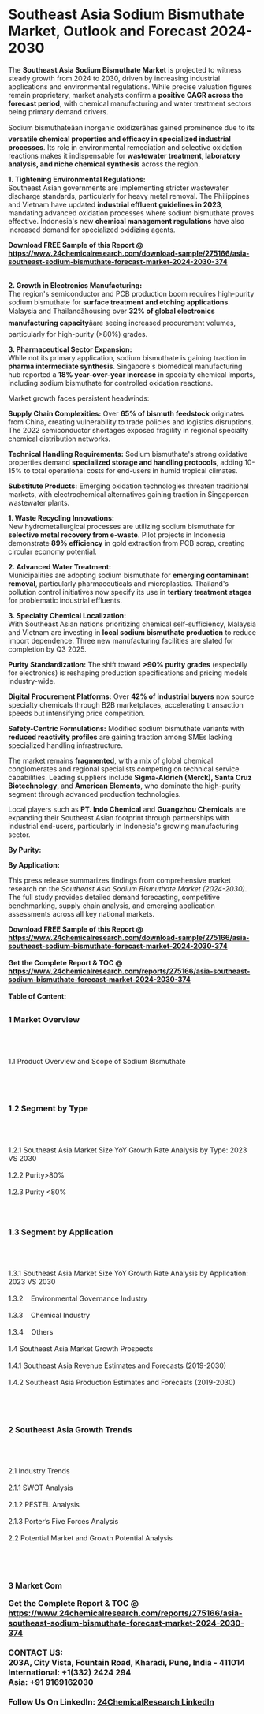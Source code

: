<h1>Southeast Asia Sodium Bismuthate Market, Outlook and Forecast 2024-2030</h1><p>The <strong>Southeast Asia Sodium Bismuthate Market</strong> is projected to witness steady growth from 2024 to 2030, driven by increasing industrial applications and environmental regulations. While precise valuation figures remain proprietary, market analysts confirm a <strong>positive CAGR across the forecast period</strong>, with chemical manufacturing and water treatment sectors being primary demand drivers.</p><p>Sodium bismuthateâan inorganic oxidizerâhas gained prominence due to its <strong>versatile chemical properties and efficacy in specialized industrial processes</strong>. Its role in environmental remediation and selective oxidation reactions makes it indispensable for <strong>wastewater treatment, laboratory analysis, and niche chemical synthesis</strong> across the region.</p><p><strong>1. Tightening Environmental Regulations:</strong><br>
Southeast Asian governments are implementing stricter wastewater discharge standards, particularly for heavy metal removal. The Philippines and Vietnam have updated <strong>industrial effluent guidelines in 2023</strong>, mandating advanced oxidation processes where sodium bismuthate proves effective. Indonesia's new <strong>chemical management regulations</strong> have also increased demand for specialized oxidizing agents.</p><div><b>Download FREE Sample of this Report @ 
            <a href="https://www.24chemicalresearch.com/download-sample/275166/asia-southeast-sodium-bismuthate-forecast-market-2024-2030-374">
            https://www.24chemicalresearch.com/download-sample/275166/asia-southeast-sodium-bismuthate-forecast-market-2024-2030-374</a></b></div><br><p><strong>2. Growth in Electronics Manufacturing:</strong><br>
The region's semiconductor and PCB production boom requires high-purity sodium bismuthate for <strong>surface treatment and etching applications</strong>. Malaysia and Thailandâhousing over <strong>32% of global electronics manufacturing capacity</strong>âare seeing increased procurement volumes, particularly for high-purity (&gt;80%) grades.</p><p><strong>3. Pharmaceutical Sector Expansion:</strong><br>
While not its primary application, sodium bismuthate is gaining traction in <strong>pharma intermediate synthesis</strong>. Singapore's biomedical manufacturing hub reported a <strong>18% year-over-year increase</strong> in specialty chemical imports, including sodium bismuthate for controlled oxidation reactions.</p><p>Market growth faces persistent headwinds:</p><p><strong>Supply Chain Complexities:</strong> Over <strong>65% of bismuth feedstock</strong> originates from China, creating vulnerability to trade policies and logistics disruptions. The 2022 semiconductor shortages exposed fragility in regional specialty chemical distribution networks.</p><p><strong>Technical Handling Requirements:</strong> Sodium bismuthate's strong oxidative properties demand <strong>specialized storage and handling protocols</strong>, adding 10-15% to total operational costs for end-users in humid tropical climates.</p><p><strong>Substitute Products:</strong> Emerging oxidation technologies threaten traditional markets, with electrochemical alternatives gaining traction in Singaporean wastewater plants.</p><p><strong>1. Waste Recycling Innovations:</strong><br>
New hydrometallurgical processes are utilizing sodium bismuthate for <strong>selective metal recovery from e-waste</strong>. Pilot projects in Indonesia demonstrate <strong>89% efficiency</strong> in gold extraction from PCB scrap, creating circular economy potential.</p><p><strong>2. Advanced Water Treatment:</strong><br>
Municipalities are adopting sodium bismuthate for <strong>emerging contaminant removal</strong>, particularly pharmaceuticals and microplastics. Thailand's pollution control initiatives now specify its use in <strong>tertiary treatment stages</strong> for problematic industrial effluents.</p><p><strong>3. Specialty Chemical Localization:</strong><br>
With Southeast Asian nations prioritizing chemical self-sufficiency, Malaysia and Vietnam are investing in <strong>local sodium bismuthate production</strong> to reduce import dependence. Three new manufacturing facilities are slated for completion by Q3 2025.</p><p><strong>Purity Standardization:</strong> The shift toward <strong>&gt;90% purity grades</strong> (especially for electronics) is reshaping production specifications and pricing models industry-wide.</p><p><strong>Digital Procurement Platforms:</strong> Over <strong>42% of industrial buyers</strong> now source specialty chemicals through B2B marketplaces, accelerating transaction speeds but intensifying price competition.</p><p><strong>Safety-Centric Formulations:</strong> Modified sodium bismuthate variants with <strong>reduced reactivity profiles</strong> are gaining traction among SMEs lacking specialized handling infrastructure.</p><p>The market remains <strong>fragmented</strong>, with a mix of global chemical conglomerates and regional specialists competing on technical service capabilities. Leading suppliers include <strong>Sigma-Aldrich (Merck), Santa Cruz Biotechnology</strong>, and <strong>American Elements</strong>, who dominate the high-purity segment through advanced production technologies.</p><p>Local players such as <strong>PT. Indo Chemical</strong> and <strong>Guangzhou Chemicals</strong> are expanding their Southeast Asian footprint through partnerships with industrial end-users, particularly in Indonesia's growing manufacturing sector.</p><p><strong>By Purity:</strong></p><p><strong>By Application:</strong></p><p>This press release summarizes findings from comprehensive market research on the <em>Southeast Asia Sodium Bismuthate Market (2024-2030)</em>. The full study provides detailed demand forecasting, competitive benchmarking, supply chain analysis, and emerging application assessments across all key national markets.</p><div><b>Download FREE Sample of this Report @ 
            <a href="https://www.24chemicalresearch.com/download-sample/275166/asia-southeast-sodium-bismuthate-forecast-market-2024-2030-374">
            https://www.24chemicalresearch.com/download-sample/275166/asia-southeast-sodium-bismuthate-forecast-market-2024-2030-374</a></b></div><br><div><b>Get the Complete Report & TOC @ 
            <a href="https://www.24chemicalresearch.com/reports/275166/asia-southeast-sodium-bismuthate-forecast-market-2024-2030-374">
            https://www.24chemicalresearch.com/reports/275166/asia-southeast-sodium-bismuthate-forecast-market-2024-2030-374</a></b></div><br>
            <b>Table of Content:</b><p><h2><span style="font-size:16px"><strong>1 Market Overview&nbsp;&nbsp; &nbsp;</strong></span></h2><br />
<br />
<p>1.1 Product Overview and Scope of Sodium Bismuthate&nbsp;</p><br />
<br />
<h2><strong><span style="font-size:16px">1.2 Segment by Type&nbsp;&nbsp; &nbsp;</span></strong></h2><br />
<br />
<p>1.2.1 Southeast Asia Market Size YoY Growth Rate Analysis by Type: 2023 VS 2030&nbsp;&nbsp; &nbsp;<br /><br />
1.2.2 Purity>80%&nbsp;&nbsp; &nbsp;<br /><br />
1.2.3 Purity <80%<br /><br />
<br />
<h2><span style="font-size:16px"><strong>1.3 Segment by Application&nbsp;&nbsp;</strong></span></h2><br />
<br />
<p>1.3.1 Southeast Asia Market Size YoY Growth Rate Analysis by Application: 2023 VS 2030&nbsp;&nbsp; &nbsp;<br /><br />
1.3.2&nbsp;&nbsp; &nbsp;Environmental Governance Industry<br /><br />
1.3.3&nbsp;&nbsp; &nbsp;Chemical Industry<br /><br />
1.3.4&nbsp;&nbsp; &nbsp;Others<br /><br />
1.4 Southeast Asia Market Growth Prospects&nbsp;&nbsp; &nbsp;<br /><br />
1.4.1 Southeast Asia Revenue Estimates and Forecasts (2019-2030)&nbsp;&nbsp; &nbsp;<br /><br />
1.4.2 Southeast Asia Production Estimates and Forecasts (2019-2030)&nbsp;&nbsp;</p><br />
<br />
<h2><span style="font-size:16px"><strong>2 Southeast Asia Growth Trends&nbsp;&nbsp; &nbsp;</strong></span></h2><br />
<br />
<p>2.1 Industry Trends&nbsp;&nbsp; &nbsp;<br /><br />
2.1.1 SWOT Analysis&nbsp;&nbsp; &nbsp;<br /><br />
2.1.2 PESTEL Analysis&nbsp;&nbsp; &nbsp;<br /><br />
2.1.3 Porter&rsquo;s Five Forces Analysis&nbsp;&nbsp; &nbsp;<br /><br />
2.2 Potential Market and Growth Potential Analysis&nbsp;&nbsp; &nbsp;</p><br />
<br />
<h2><span style="font-size:16px"><strong>3 Market Com</p><div><b>Get the Complete Report & TOC @ 
            <a href="https://www.24chemicalresearch.com/reports/275166/asia-southeast-sodium-bismuthate-forecast-market-2024-2030-374">
            https://www.24chemicalresearch.com/reports/275166/asia-southeast-sodium-bismuthate-forecast-market-2024-2030-374</a></b></div><br><b>CONTACT US:</b><br>
            203A, City Vista, Fountain Road, Kharadi, Pune, India - 411014<br>
            International: +1(332) 2424 294<br>
            Asia: +91 9169162030 <br><br>
            Follow Us On LinkedIn: <a href="https://www.linkedin.com/company/24chemicalresearch/">24ChemicalResearch LinkedIn</a>